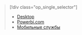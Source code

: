 > [!div class="op_single_selector"]
> * [Desktop](../notification-hubs/notification-hubs-windows-store-dotnet-get-started.md)
> * [Powerbi.com](../notification-hubs/notification-hubs-windows-phone-get-started.md)
> * [Мобильные службы](../notification-hubs/notification-hubs-ios-get-started.md)
> 
> 


